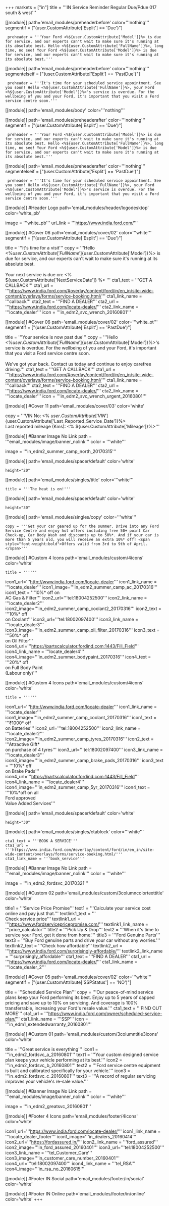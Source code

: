 +++
markets = ["in"]
title = '''IN Service Reminder Regular Due/Pdue 017 south & west'''

[[module]]
path='email_modules/preheaderbefore'
color='''nothing'''
segmentif = ["(user.CustomAttribute['Esplit'] == 'Due')"]

	 preheader = '''Your Ford <%${user.CustomAttribute['Model']}%> is due for service, and our experts can't wait to make sure it's running at its absolute best. Hello <%${user.CustomAttribute['FullName']}%>, long time, no see! Your Ford <%${user.CustomAttribute['Model']}%> is due for service, and our experts can't wait to make sure it's running at its absolute best.'''

[[module]]
path='email_modules/preheaderbefore'
color='''nothing'''
segmentelseif = ["(user.CustomAttribute['Esplit'] == 'PastDue')"]

	 preheader = '''It's time for your scheduled service appointment. See you soon! Hello <%${user.CustomAttribute['FullName']}%>, your Ford <%${user.CustomAttribute['Model']}%>'s service is overdue. For the wellbeing of you and your Ford, it's important that you visit a Ford service centre soon.'''

[[module]]
path='email_modules/body'
color='''nothing'''

[[module]]
path='email_modules/preheaderafter'
color='''nothing'''
segmentif = ["(user.CustomAttribute['Esplit'] == 'Due')"]

	 preheader = '''Your Ford <%${user.CustomAttribute['Model']}%> is due for service, and our experts can't wait to make sure it's running at its absolute best. Hello <%${user.CustomAttribute['FullName']}%>, long time, no see! Your Ford <%${user.CustomAttribute['Model']}%> is due for service, and our experts can't wait to make sure it's running at its absolute best.'''

[[module]]
path='email_modules/preheaderafter'
color='''nothing'''
segmentelseif = ["(user.CustomAttribute['Esplit'] == 'PastDue')"]

	 preheader = '''It's time for your scheduled service appointment. See you soon! Hello <%${user.CustomAttribute['FullName']}%>, your Ford <%${user.CustomAttribute['Model']}%>'s service is overdue. For the wellbeing of you and your Ford, it's important that you visit a Ford service centre soon.'''
 
[[module]] #Header Logo
path='email_modules/header/logodesktop'
color='white_pb'

  image = '''white_pb'''
  url_link = '''https://www.india.ford.com/'''

[[module]] #Cover 06
path='email_modules/cover/02'
color='''white'''
segmentif = ["(user.CustomAttribute['Esplit'] == 'Due')"]

  title = '''It's time for a visit'''
  copy = '''Hello <%${user.CustomAttribute['FullName']}%><br /><br />Long time, no see! Your Ford <%${user.CustomAttribute['Model']}%> is due for service, and our experts can't wait to make sure it's running at its absolute best.<br /><br />Your next service is due on: <% ${user.CustomAttribute['NextServiceDate']} %> '''
  cta1_text = '''GET A CALLBACK'''
  cta1_url = '''https://www.india.ford.com/#overlay/content/ford/in/en_in/site-wide-content/overlays/forms/service-booking.html/'''
  cta1_link_name = '''callback'''
  cta2_text = '''FIND A DEALER'''
  cta2_url = '''https://www.india.ford.com/locate-dealer/'''
  cta2_link_name = '''locate_dealer'''
  icon = '''in_edm2_svc_wrench_20160801'''

[[module]] #Cover 06
path='email_modules/cover/02'
color='''white_ot'''
segmentif = ["(user.CustomAttribute['Esplit'] == 'PastDue')"]

  title = '''Your service is now past due'''
  copy = '''Hello <%${user.CustomAttribute['FullName']}%><br /><br />Your Ford <%${user.CustomAttribute['Model']}%>'s service is overdue. For the wellbeing of you and your Ford, it's important that you visit a Ford service centre soon.<br /><br />We've got your back. Contact us today and continue to enjoy carefree driving.'''
  cta1_text = '''GET A CALLBACK'''
  cta1_url = '''https://www.india.ford.com/#overlay/content/ford/in/en_in/site-wide-content/overlays/forms/service-booking.html/'''
  cta1_link_name = '''callback'''
  cta2_text = '''FIND A DEALER'''
  cta2_url = '''https://www.india.ford.com/locate-dealer/'''
  cta2_link_name = '''locate_dealer'''
  icon = '''in_edm2_svc_wrench_urgent_20160801'''

[[module]] #Cover 11
path='email_modules/cover/03'
color='white'

  copy = '''VIN No: <% ${user.CustomAttribute['VIN']}%><br />Last reported service date: <%${user.CustomAttribute['Last_Reported_Service_Date']}%><br />Last reported mileage (Kms): <% ${user.CustomAttribute['Mileage']}%>'''


[[module]] #Banner Image No Link
path = '''email_modules/image/banner_nolink'''
color = '''white'''
  
  image = '''in_edm2_summer_camp_north_20170315'''

[[module]]
path='email_modules/spacer/default'
color='white'

	height="20"

[[module]]
path='email_modules/singles/title'
color='''white'''
	
	title = '''The heat is on!'''

[[module]]
path='email_modules/spacer/default'
color='white'

	height="30"

[[module]]
path='email_modules/singles/copy'
color='''white'''
	
	copy = '''Get your car geared up for the summer. Drive into any Ford Service Centre and enjoy hot offers including free 50+ point Car Check-up, Car Body Wash and discounts up to 50%*. And if your car is more than 5 years old, you will receive an extra 10%* off! <span style="font-weight:bold">Offers valid from 3rd to 9th of April.</span>'''

[[module]] #Custom 4 Icons
path='email_modules/custom/4icons'
color='white'

	title = ''''''
  icon1_url='''http://www.india.ford.com/locate-dealer'''
  icon1_link_name = '''locate_dealer'''
  icon1_image='''in_edm2_summer_camp_ac_20170316'''
  icon1_text = '''10%* off on<br />AC Gas & Filter'''
  icon2_url='''tel:18004252500'''
  icon2_link_name = '''locate_dealer2'''
  icon2_image='''in_edm2_summer_camp_coolant2_20170316'''
  icon2_text = '''10%* off<br />on Coolant'''
  icon3_url='''tel:18002097400'''
  icon3_link_name = '''locate_dealer3'''
  icon3_image='''in_edm2_summer_camp_oil_filter_20170316'''
  icon3_text = '''50%* off<br />on Oil Filter'''
  icon4_url='''https://partscalculator.fordind.com:1443/Fill_Field'''
  icon4_link_name = '''locate_dealer4'''
  icon4_image='''in_edm2_summer_bodypaint_20170316'''
  icon4_text = '''20%* off<br />on Full Body Paint<br />(Labour only)'''
  
  [[module]] #Custom 4 Icons
path='email_modules/custom/4icons'
color='white'

	title = ''''''
  icon1_url='''http://www.india.ford.com/locate-dealer'''
  icon1_link_name = '''locate_dealer'''
  icon1_image='''in_edm2_summer_camp_coolant_20170316'''
  icon1_text = '''&#8377;1000* off<br />on Batteries'''
  icon2_url='''tel:18004252500'''
  icon2_link_name = '''locate_dealer2'''
  icon2_image='''in_edm2_summer_camp_tyres_20170316'''
  icon2_text = '''Attractive Gift*<br />on purchase of 4 tyres'''
  icon3_url='''tel:18002097400'''
  icon3_link_name = '''locate_dealer3'''
  icon3_image='''in_edm2_summer_camp_brake_pads_20170316'''
  icon3_text = '''10%* off<br />on Brake Pads'''
  icon4_url='''https://partscalculator.fordind.com:1443/Fill_Field'''
  icon4_link_name = '''locate_dealer4'''
  icon4_image='''in_edm2_summer_camp_5yr_20170316'''
  icon4_text = '''10%*off on all<br />Ford approved<br />Value Added Services'''

[[module]]
path='email_modules/spacer/default'
color='white'

	height="30"

[[module]]
path='email_modules/singles/ctablock'
color='''white'''
	
	cta1_text = '''BOOK A SERVICE'''
	cta1_url = '''https://www.india.ford.com/#overlay/content/ford/in/en_in/site-wide-content/overlays/forms/service-booking.html/'''
	cta1_link_name = '''book_service'''
    
[[module]] #Banner Image No Link
path = '''email_modules/image/banner_nolink'''
color = '''white'''

  image = '''in_edm2_fordsvc_20170321'''

[[module]] #Custom 02
path='email_modules/custom/3columncolortexttitle'
color='white'

  title1 = '''Service Price Promise'''
  text1 = '''Calculate your service cost online and pay just that.'''
  textlink1_text = '''<br />Check service price'''
  textlink1_url = '''https://www.fordservicepricepromise.com/'''
  textlink1_link_name = '''price_calculator'''
  title2 = '''Pick Up & Drop'''
  text2 = '''When it's time to service your Ford, get it done from home.'''
  title3 = '''Ford Genuine Parts'''
  text3 = '''Buy Ford genuine parts and drive your car without any worries.'''
  textlink2_text = '''Check how affordable'''
  textlink2_url = '''https://www.india.ford.com/surprisingly-affordable/'''
  textlink2_link_name = '''surprisingly_affordable'''
  cta1_text = '''FIND A DEALER'''
  cta1_url = '''https://www.india.ford.com/locate-dealer/'''
  cta1_link_name = '''locate_dealer_2'''

[[module]] #Cover 05
path='email_modules/cover/02'
color='''white'''
segmentif = ["(user.CustomAttribute['SSPStatus'] == 'NO')"]

  title = '''Scheduled Service Plan'''
  copy = '''Our peace-of-mind service plans keep your Ford performing its best. Enjoy up to 5 years of capped pricing and save up to 10% on servicing. And coverage is 100% transferrable, increasing your Ford's resale value.'''
  cta1_text = '''FIND OUT MORE'''
  cta1_url = '''https://www.india.ford.com/owner/scheduled-service-plan/'''
  cta1_link_name = '''SSP'''
  icon = '''in_edm1_extendedwarranty_20160801'''

[[module]] #Custom 01
path='email_modules/custom/3columntitle3icons'
color='white'

  title = '''Great service is everything'''
  icon1 = '''in_edm2_fordsvc_a_20160801'''
  text1 = '''Your custom designed service plan keeps your vehicle performing at its best.'''
  icon2 = '''in_edm2_fordsvc_b_20160801'''
  text2 = '''Ford service centre equipment is built and calibrated specifically for your vehicle.'''
  icon3 = '''in_edm2_fordsvc_c_20160801'''
  text3 = '''A record of regular servicing improves your vehicle's re-sale value.'''

[[module]] #Banner Image No Link
path = '''email_modules/image/banner_nolink'''
color = '''white'''
  
  image = '''in_edm2_greatsvc_20160801'''

[[module]] #Footer 4 Icons
path='email_modules/footer/4icons'
color='white'

  icon1_url='''https://www.india.ford.com/locate-dealer/'''
  icon1_link_name = '''locate_dealer_footer'''
  icon1_image='''in_dealers_20160414'''
  icon2_url='''https://fordassured.in/'''
  icon2_link_name = '''ford_assured'''
  icon2_image='''in_ford_assured_20160401'''
  icon3_url='''tel:18004252500'''
  icon3_link_name = '''tel_Customer_Care'''
  icon3_image='''in_customer_care_number_20160401'''
  icon4_url='''tel:18002097400'''
  icon4_link_name = '''tel_RSA'''
  icon4_image='''in_rsa_no_20160615'''
    
[[module]] #Footer IN Social
path='email_modules/footer/in/social'
color='white'

[[module]] #Footer IN Online
path='email_modules/footer/in/online'
color='white'
+++